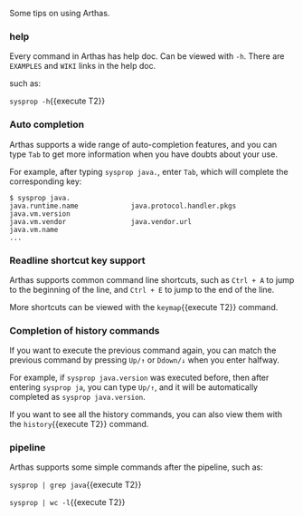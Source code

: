 
Some tips on using Arthas.

### help

Every command in Arthas has help doc. Can be viewed with `-h`. There are `EXAMPLES` and `WIKI` links in the help doc.

such as:

`sysprop -h`{{execute T2}}

### Auto completion

Arthas supports a wide range of auto-completion features, and you can type `Tab` to get more information when you have doubts about your use.

For example, after typing `sysprop java.`, enter `Tab`, which will complete the corresponding key:

```
$ sysprop java.
java.runtime.name             java.protocol.handler.pkgs    java.vm.version
java.vm.vendor                java.vendor.url               java.vm.name
...
```


### Readline shortcut key support

Arthas supports common command line shortcuts, such as `Ctrl + A` to jump to the beginning of the line, and `Ctrl + E` to jump to the end of the line.

More shortcuts can be viewed with the `keymap`{{execute T2}} command.


### Completion of history commands

If you want to execute the previous command again, you can match the previous command by pressing `Up/↑` or `Ddown/↓` when you enter halfway.

For example, if `sysprop java.version` was executed before, then after entering `sysprop ja`, you can type `Up/↑`, and it will be automatically completed as `sysprop java.version`.

If you want to see all the history commands, you can also view them with the `history`{{execute T2}} command.

### pipeline

Arthas supports some simple commands after the pipeline, such as:

`sysprop | grep java`{{execute T2}} 

`sysprop | wc -l`{{execute T2}} 